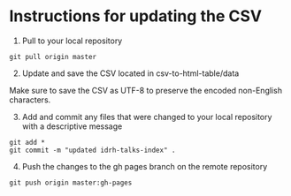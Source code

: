 # Instructions for updating the CSV

1. Pull to your local repository

```
git pull origin master
```

2. Update and save the CSV located in csv-to-html-table/data

Make sure to save the CSV as UTF-8 to preserve the encoded non-English characters.

3. Add and commit any files that were changed to your local repository with a descriptive message

```
git add *
git commit -m "updated idrh-talks-index" .
```

4. Push the changes to the gh pages branch on the remote repository 

```
git push origin master:gh-pages
```
